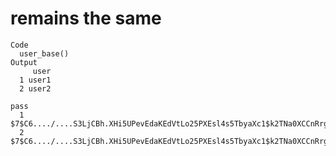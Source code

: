 # remains the same

    Code
      user_base()
    Output
         user
      1 user1
      2 user2
                                                                                                         pass
      1 $7$C6..../....S3LjCBh.XHi5UPevEdaKEdVtLo25PXEsl4s5TbyaXc1$k2TNa0XCCnRrg0dnoklmdadGLEhzsknK7UTI3WUCs58
      2 $7$C6..../....S3LjCBh.XHi5UPevEdaKEdVtLo25PXEsl4s5TbyaXc1$k2TNa0XCCnRrg0dnoklmdadGLEhzsknK7UTI3WUCs58

